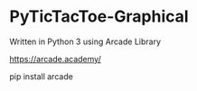 # PyTicTacToe-Graphical

Written in Python 3 using Arcade Library<br>

https://arcade.academy/

pip install arcade
